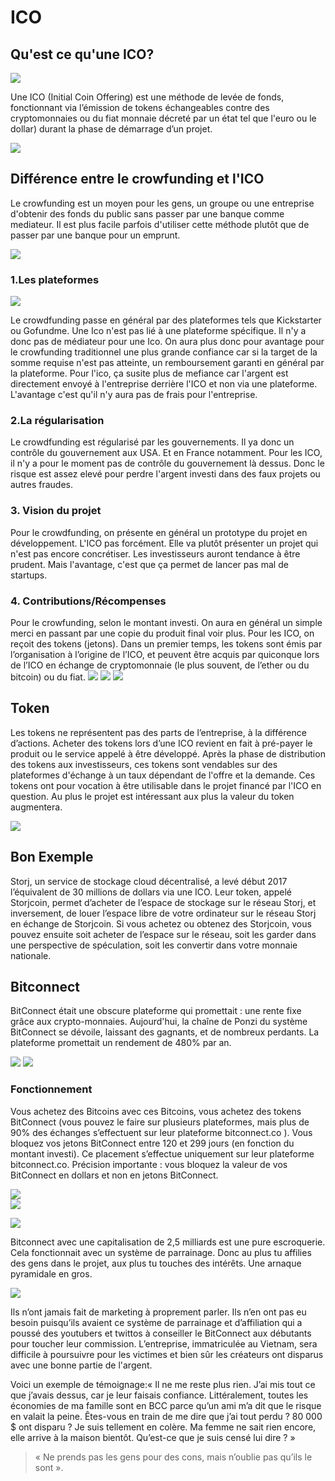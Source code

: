 # ICO

## Qu'est ce qu'une ICO?

![](Ico.jpg)  

Une ICO (Initial Coin Offering) est une méthode de levée de fonds, fonctionnant via l’émission de tokens échangeables contre des cryptomonnaies ou du fiat monnaie décreté par un état tel que l'euro ou le dollar) durant la phase de démarrage d’un projet.

![](whitespace.PNG)  

## Différence entre le crowfunding et l'ICO

Le crowfunding est un moyen pour les gens, un groupe ou une entreprise d'obtenir des fonds du public sans passer par une banque comme mediateur. Il est plus facile parfois d'utiliser cette méthode plutôt que de passer par une banque pour un emprunt.

![](whitespace.PNG)

### 1.Les plateformes

![](kickstarter.png)  

Le crowdfunding passe en général par des plateformes tels que Kickstarter ou Gofundme.
Une Ico n'est pas lié à une plateforme spécifique. Il n'y a donc pas de médiateur pour une Ico.
On aura plus donc pour avantage pour le crowfunding traditionnel une plus grande confiance car si la target de la somme requise n'est pas atteinte, un remboursement garanti en général par la plateforme. Pour l'ico, ça susite plus de mefiance car l'argent est directement envoyé à l'entreprise derrière l'ICO et non via une plateforme. L'avantage c'est qu'il n'y aura pas de frais pour l'entreprise.


### 2.La régularisation

Le crowdfunding est régularisé par les gouvernements. Il ya donc un contrôle du gouvernement aux USA. Et en France notamment.
Pour les ICO, il n'y a pour le moment pas de contrôle du gouvernement là dessus. Donc le risque est assez elevé pour perdre l'argent investi dans des faux projets ou autres fraudes.

### 3. Vision du projet

Pour le crowdfunding, on présente en général un prototype du projet en développement. L'ICO pas forcément.
Elle va plutôt présenter un projet qui n'est pas encore concrétiser. Les investisseurs auront tendance à être prudent.
Mais l'avantage, c'est que ça permet de lancer pas mal de startups.

### 4. Contributions/Récompenses

Pour le crowfunding, selon le montant investi. On aura en général un simple merci en passant par une copie du produit final voir plus.
Pour les ICO, on reçoit des tokens (jetons). Dans un premier temps, les tokens sont émis par l’organisation à l’origine de l’ICO, et peuvent être acquis par quiconque lors de l’ICO en échange de cryptomonnaie (le plus souvent, de l’ether ou du bitcoin) ou du fiat.
![](whitespace.PNG)
![](token.jpg)
![](whitespace.PNG)
## Token

Les tokens ne représentent pas des parts de l’entreprise, à la différence d’actions. Acheter des tokens lors d’une ICO revient en fait à pré-payer le produit ou le service appelé à être développé.
Après la phase de distribution des tokens aux investisseurs, ces tokens sont vendables sur des plateformes d'échange à un taux dépendant
de l'offre et la demande. Ces tokens ont pour vocation à être utilisable dans le projet financé par l'ICO en question. Au plus le projet est intéressant aux plus la valeur du token augmentera.

![](whitespace.PNG)

## Bon Exemple

Storj, un service de stockage cloud décentralisé, a levé début 2017 l’équivalent de 30 millions de dollars via une ICO. Leur token, appelé Storjcoin, permet d’acheter de l’espace de stockage sur le réseau Storj, et inversement, de louer l’espace libre de votre ordinateur sur le réseau Storj en échange de Storjcoin. Si vous achetez ou obtenez des Storjcoin, vous pouvez ensuite soit acheter de l’espace sur le réseau, soit les garder dans une perspective de spéculation, soit les convertir dans votre monnaie nationale.

## Bitconnect

BitConnect était une obscure plateforme qui promettait  : une rente fixe grâce aux crypto-monnaies. Aujourd'hui, la chaîne de Ponzi du système BitConnect se dévoile, laissant des gagnants, et de nombreux perdants. La plateforme promettait un rendement de 480% par an.

![](4.png)
![](whitespace.PNG)

### Fonctionnement

Vous achetez des Bitcoins avec ces Bitcoins, vous achetez des tokens BitConnect (vous pouvez le faire sur plusieurs plateformes, mais plus de 90% des échanges s’effectuent sur leur plateforme bitconnect.co ).
Vous bloquez vos jetons BitConnect entre 120 et 299 jours (en fonction du montant investi). Ce placement s’effectue uniquement sur leur plateforme bitconnect.co. Précision importante : vous bloquez la valeur de vos BitConnect en dollars et non en jetons BitConnect.

![](b0.png)  
![](b1.png)  


![](whitespace.PNG)


Bitconnect avec une capitalisation de 2,5 milliards est une pure escroquerie.
Cela fonctionnait avec un système de parrainage. Donc au plus tu affilies des gens dans le projet, aux plus tu touches des intérêts.
Une arnaque pyramidale en gros.

![](3.png)



Ils n’ont jamais fait de marketing à proprement parler. Ils n’en ont pas eu besoin puisqu’ils avaient ce système de parrainage et d’affiliation qui a poussé des youtubers et twittos à conseiller le BitConnect aux débutants pour toucher leur commission.
L’entreprise, immatriculée au Vietnam, sera difficile à poursuivre pour les victimes et bien sûr les créateurs ont disparus avec une bonne partie de l'argent.

Voici un exemple de témoignage:«  Il ne me reste plus rien. J’ai mis tout ce que j’avais dessus, car je leur faisais confiance. Littéralement, toutes les économies de ma famille sont en BCC parce qu’un ami m’a dit que le risque en valait la peine. Êtes-vous en train de me dire que j’ai tout perdu ? 80 000 $ ont disparu ? Je suis tellement en colère. Ma femme ne sait rien encore, elle arrive à la maison bientôt. Qu’est-ce que je suis censé lui dire ?  »




>« Ne prends pas les gens pour des cons, mais n’oublie pas qu’ils le sont  ».
